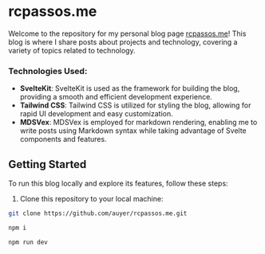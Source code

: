 # rcpassos.me

Welcome to the repository for my personal blog page [rcpassos.me](https://rcpassos.me)!
This blog is where I share posts about projects and technology, covering a variety of topics related to technology.

### Technologies Used:

- **SvelteKit**: SvelteKit is used as the framework for building the blog, providing a smooth and efficient development experience.
- **Tailwind CSS**: Tailwind CSS is utilized for styling the blog, allowing for rapid UI development and easy customization.
- **MDSVex**: MDSVex is employed for markdown rendering, enabling me to write posts using Markdown syntax while taking advantage of Svelte components and features.

## Getting Started

To run this blog locally and explore its features, follow these steps:

1. Clone this repository to your local machine:

```bash
git clone https://github.com/auyer/rcpassos.me.git

npm i

npm run dev
```
